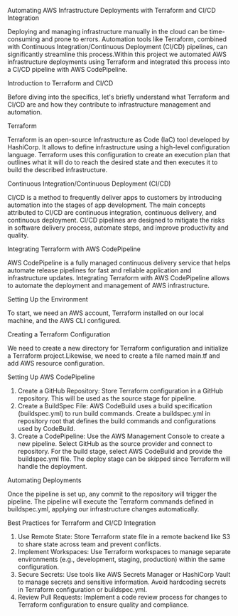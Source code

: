 Automating AWS Infrastructure Deployments with Terraform and CI/CD Integration

Deploying and managing infrastructure manually in the cloud can be time-consuming and prone to errors. Automation tools like Terraform, combined with Continuous Integration/Continuous Deployment (CI/CD) pipelines, can significantly streamline this process.Within this project we automated AWS infrastructure deployments using Terraform and integrated this process into a CI/CD pipeline with AWS CodePipeline.

Introduction to Terraform and CI/CD

Before diving into the specifics, let's briefly understand what Terraform and CI/CD are and how they contribute to infrastructure management and automation.

Terraform

Terraform is an open-source Infrastructure as Code (IaC) tool developed by HashiCorp. It allows to define infrastructure using a high-level configuration language. Terraform uses this configuration to create an execution plan that outlines what it will do to reach the desired state and then executes it to build the described infrastructure.

Continuous Integration/Continuous Deployment (CI/CD)

CI/CD is a method to frequently deliver apps to customers by introducing automation into the stages of app development. The main concepts attributed to CI/CD are continuous integration, continuous delivery, and continuous deployment. CI/CD pipelines are designed to mitigate the risks in software delivery process, automate steps, and improve productivity and quality.

Integrating Terraform with AWS CodePipeline

AWS CodePipeline is a fully managed continuous delivery service that helps automate release pipelines for fast and reliable application and infrastructure updates. Integrating Terraform with AWS CodePipeline allows to automate the deployment and management of AWS infrastructure.

Setting Up the Environment

To start, we need an AWS account, Terraform installed on our local machine, and the AWS CLI configured.

Creating a Terraform Configuration

We need to create a new directory for Terraform configuration and initialize a Terraform project.Likewise, we need to create a file named main.tf and add AWS resource configuration.

Setting Up AWS CodePipeline

1. Create a GitHub Repository: Store Terraform configuration in a GitHub repository. This will be used as the source stage for pipeline.
2. Create a BuildSpec File: AWS CodeBuild uses a build specification (buildspec.yml) to run build commands. Create a buildspec.yml in repository root that defines the build commands and configurations used by CodeBuild.
3. Create a CodePipeline: Use the AWS Management Console to create a new pipeline. Select GitHub as the source provider and connect to repository. For the build stage, select AWS CodeBuild and provide the buildspec.yml file. The deploy stage can be skipped since Terraform will handle the deployment.

Automating Deployments

Once the pipeline is set up, any commit to the repository will trigger the pipeline. The pipeline will execute the Terraform commands defined in buildspec.yml, applying our infrastructure changes automatically.

Best Practices for Terraform and CI/CD Integration

1. Use Remote State: Store Terraform state file in a remote backend like S3 to share state across team and prevent conflicts.
2. Implement Workspaces: Use Terraform workspaces to manage separate environments (e.g., development, staging, production) within the same configuration.
3. Secure Secrets: Use tools like AWS Secrets Manager or HashiCorp Vault to manage secrets and sensitive information. Avoid hardcoding secrets in Terraform configuration or buildspec.yml.
4. Review Pull Requests: Implement a code review process for changes to Terraform configuration to ensure quality and compliance.
